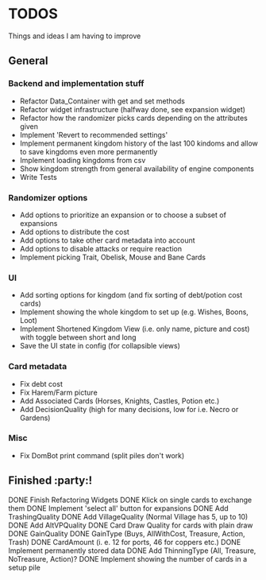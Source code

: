 # TODOS

Things and ideas I am having to improve 

## General

### Backend and implementation stuff

- Refactor Data_Container with get and set methods
- Refactor widget infrastructure (halfway done, see expansion widget)
- Refactor how the randomizer picks cards depending on the attributes given
- Implement 'Revert to recommended settings'
- Implement permanent kingdom history of the last 100 kindoms and allow to save kingdoms even more permanently
- Implement loading kingdoms from csv
- Show kingdom strength from general availability of engine components
- Write Tests

### Randomizer options

- Add options to prioritize an expansion or to choose a subset of expansions
- Add options to distribute the cost
- Add options to take other card metadata into account
- Add options to disable attacks or require reaction
- Implement picking Trait, Obelisk, Mouse and Bane Cards

### UI

- Add sorting options for kingdom (and fix sorting of debt/potion cost cards)
- Implement showing the whole kingdom to set up (e.g. Wishes, Boons, Loot)
- Implement Shortened Kingdom View (i.e. only name, picture and cost) with toggle between short and long
- Save the UI state in config (for collapsible views)

### Card metadata

- Fix debt cost
- Fix Harem/Farm picture
- Add Associated Cards (Horses, Knights, Castles, Potion etc.)
- Add DecisionQuality (high for many decisions, low for i.e. Necro or Gardens)

### Misc

- Fix DomBot print command (split piles don't work)

## Finished :party:!

DONE Finish Refactoring Widgets
DONE Klick on single cards to exchange them
DONE Implement 'select all' button for expansions
DONE Add TrashingQuality
DONE Add VillageQuality (Normal Village has 5, up to 10)
DONE Add AltVPQuality
DONE Card Draw Quality for cards with plain draw
DONE GainQuality
DONE GainType (Buys, AllWithCost, Treasure, Action, Trash)
DONE CardAmount (i. e. 12 for ports, 46 for coppers etc.)
DONE Implement permanently stored data
DONE Add ThinningType (All, Treasure, NoTreasure, Action)?
DONE Implement showing the number of cards in a setup pile
